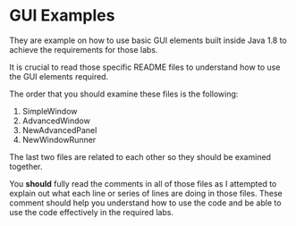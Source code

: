 # GUI Examples
They are example on how to use basic GUI elements built inside Java 1.8 to achieve the requirements for those labs.

It is crucial to read those specific README files to understand how to use the GUI elements required.

The order that you should examine these files is the following:
1. SimpleWindow
2. AdvancedWindow
3. NewAdvancedPanel
4. NewWindowRunner

The last two files are related to each other so they should be examined together.  

You **should** fully read the comments in all of those files as I attempted to explain out what each line or series of lines are doing in those files.  These comment should help you understand how to use the code and be able to use the code effectively in the required labs.
